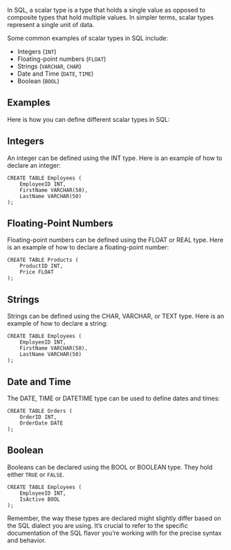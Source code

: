 

In SQL, a scalar type is a type that holds a single value as opposed to composite types that hold multiple values. In simpler terms, scalar types represent a single unit of data.

Some common examples of scalar types in SQL include:

- Integers (`INT`)
- Floating-point numbers (`FLOAT`)
- Strings (`VARCHAR`, `CHAR`)
- Date and Time (`DATE`, `TIME`)
- Boolean (`BOOL`)

## Examples

Here is how you can define different scalar types in SQL:

## Integers

An integer can be defined using the INT type. Here is an example of how to declare an integer:

```
CREATE TABLE Employees (
    EmployeeID INT,
    FirstName VARCHAR(50),
    LastName VARCHAR(50)
);
```

## Floating-Point Numbers

Floating-point numbers can be defined using the FLOAT or REAL type. Here is an example of how to declare a floating-point number:

```
CREATE TABLE Products (
    ProductID INT,
    Price FLOAT
);
```

## Strings

Strings can be defined using the CHAR, VARCHAR, or TEXT type. Here is an example of how to declare a string:

```
CREATE TABLE Employees (
    EmployeeID INT,
    FirstName VARCHAR(50), 
    LastName VARCHAR(50) 
);
```

## Date and Time

The DATE, TIME or DATETIME type can be used to define dates and times:

```
CREATE TABLE Orders (
    OrderID INT,
    OrderDate DATE
);
```

## Boolean

Booleans can be declared using the BOOL or BOOLEAN type. They hold either `TRUE` or `FALSE`.

```
CREATE TABLE Employees (
    EmployeeID INT,
    IsActive BOOL
);
```

Remember, the way these types are declared might slightly differ based on the SQL dialect you are using. It’s crucial to refer to the specific documentation of the SQL flavor you’re working with for the precise syntax and behavior.
